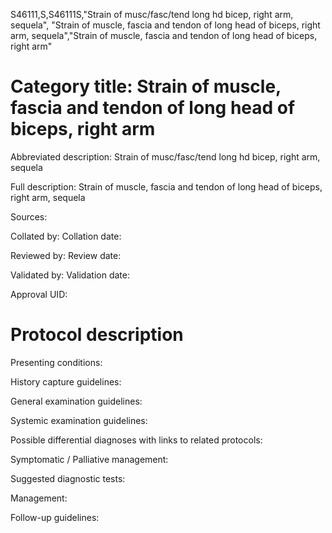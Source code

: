 S46111,S,S46111S,"Strain of musc/fasc/tend long hd bicep, right arm, sequela", "Strain of muscle, fascia and tendon of long head of biceps, right arm, sequela","Strain of muscle, fascia and tendon of long head of biceps, right arm"
# Category title: Strain of muscle, fascia and tendon of long head of biceps, right arm

Abbreviated description: Strain of musc/fasc/tend long hd bicep, right arm, sequela

Full description: Strain of muscle, fascia and tendon of long head of biceps, right arm, sequela

Sources:

Collated by:
Collation date:

Reviewed by:
Review date:

Validated by:
Validation date:

Approval UID:

# Protocol description

Presenting conditions:

History capture guidelines:

General examination guidelines:

Systemic examination guidelines:

Possible differential diagnoses with links to related protocols:

Symptomatic / Palliative management:

Suggested diagnostic tests:

Management:

Follow-up guidelines:

